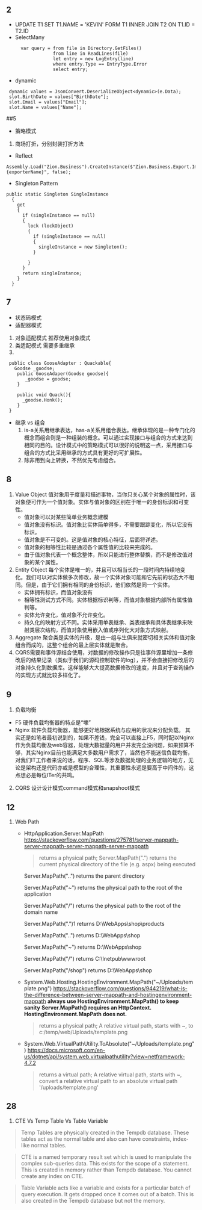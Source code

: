 ## 2
  * UPDATE T1 SET T1.NAME = 'KEVIN' FORM T1 INNER JOIN T2 ON T1.ID = T2.ID
  * SelectMany
    ```
      var query = from file in Directory.GetFiles()
                  from line in ReadLines(file)
                  let entry = new LogEntry(line)
                  where entry.Type == EntryType.Error
                  select entry;
    ```
   *  dynamic
   ```
    dynamic values = JsonConvert.DeserializeObject<dynamic>(e.Data);
    slot.BirthDate = values["BirthDate"];
    slot.Email = values["Email"];
    slot.Name = values["Name"];
   ```
##5
  * 策略模式
  1. 商场打折，分别封装打折方法
  * Reflect
  ```
  Assembly.Load("Zion.Business").CreateInstance($"Zion.Business.Export.Impl.{exporterName}", false);
  ```
  * Singleton Pattern
  ```
  public static Singleton SingleInstance
    {
      get
      {
        if (singleInstance == null)
        {
          lock (lockObject)
          {
            if (singleInstance == null)
            {
              singleInstance = new Singleton();
            }

          }
        }
        return singleInstance;
      }
    }
  ```
  
  ## 7
  * 状态码模式
  * 适配器模式
  1. 对象适配模式 推荐使用对象模式
  2. 类适配模式  需要多重继承
  3. 
  ```
   public class GooseAdapter : Quackable{
     Goodse _goodse;
      public GooseAdaper(Goodse goodse){
         _goodse = goodse;
      }
      
      public void Quack(){
        _goodse.Honk();
      }
   }
  ```
  * 继承 vs 组合
    1. is-a关系用继承表达，has-a关系用组合表达。继承体现的是一种专门化的概念而组合则是一种组装的概念。可以通过实现接口与组合的方式来达到相同的目的。设计模式中的策略模式可以很好的说明这一点，采用接口与组合的方式比采用继承的方式具有更好的可扩展性。
    2. 除非用到向上转换，不然优先考虑组合。
    
 ## 8
 1. Value Object 值对象用于度量和描述事物，当你只关心某个对象的属性时，该对象便可作为一个值对象。实体与值对象的区别在于唯一的身份标识和可变性。
    * 值对象可以对某些简单业务概念建模
    * 值对象没有标识。值对象比实体简单得多，不需要跟踪变化，所以它没有标识。
    * 值对象是不可变的。这是值对象的核心特征，后面将详述。
    * 值对象的相等性比较是通过各个属性值的比较来完成的。
    * 由于值对象代表一个概念整体，所以只能进行整体替换，而不是修改值对象的某个属性。
 2. Entity Object 每个实体是唯一的，并且可以相当长的一段时间内持续地变化。我们可以对实体做多次修改，故一个实体对象可能和它先前的状态大不相同。但是，由于它们拥有相同的身份标识，他们依然是同一个实体。
    * 实体拥有标识，而值对象没有
    * 相等性测试方式不同。实体根据标识判等，而值对象根据内部所有属性值判等。
    * 实体允许变化，值对象不允许变化。
    * 持久化的映射方式不同。实体采用单表继承、类表继承和具体表继承来映射类层次结构，而值对象使用嵌入值或序列化大对象方式映射。
 3. Aggregate 聚合类是实体的升级，是由一组与生俱来就密切相关实体和值对象组合而成的，这整个组合的最上层实体就是聚合。
 4. CQRS需要和事件源结合使用，对数据的修改操作只是往事件源里增加一条修改后的结果记录（类似于我们的源码控制软件的log），并不会直接把修改后的对象持久化到数据库。这样能够大大提高数据修改的速度，并且对于查询操作的实现方式就比较多样化了。
 
 ## 9
 1. 负载均衡
  * F5 硬件负载均衡器的特点是“壕”
  * Nginx 软件负载均衡器，能够更好地根据系统与应用的状况来分配负载。
  其实还是如笔者最初说到的，如果不差钱，完全可以直接上F5，同时配以Nginx作为负载均衡及web容器，处理大数据量的用户并发完全没问题，如果预算不够，其实Nginx目前也能满足大多数用户需求了，当然也不能迷信负载均衡，对我们IT工作者来说的话，程序、SQL等涉及数据处理的业务逻辑的地方，无论是架构还是代码亦或是模型的合理性，其重要性永远是要高于中间件的，这点想必是每位ITer的共鸣。

2. CQRS 设计设计模式command模式和snapshoot模式

## 12
1. Web Path
   * HttpApplication.Server.MapPath
     https://stackoverflow.com/questions/275781/server-mappath-server-mappath-server-mappath-server-mappath
     >  returns a physical path;
        Server.MapPath(".") returns the current physical directory of the file (e.g. aspx) being executed
        
        Server.MapPath("..") returns the parent directory
        
        Server.MapPath("~") returns the physical path to the root of the application
        
        Server.MapPath("/") returns the physical path to the root of the domain name 

        Server.MapPath(".")1 returns D:\WebApps\shop\products
        
        Server.MapPath("..") returns D:\WebApps\shop
        
        Server.MapPath("~") returns D:\WebApps\shop
        
        Server.MapPath("/") returns C:\Inetpub\wwwroot
        
        Server.MapPath("/shop") returns D:\WebApps\shop
        
   * System.Web.Hosting.HostingEnvironment.MapPath("~/Uploads/template.png") 
      https://stackoverflow.com/questions/944219/what-is-the-difference-between-server-mappath-and-hostingenvironment-mappath
      **always use HostingEnvironment.MapPath() to keep sanity**
      **Server.MapPath() requires an HttpContext. HostingEnvironment.MapPath does not.**
     >  returns a physical path; A relative virtual path, starts with ~, to c:/temp/web/Uploads/template.png
   * System.Web.VirtualPathUtility.ToAbsolute("~/Uploads/template.png")
      https://docs.microsoft.com/en-us/dotnet/api/system.web.virtualpathutility?view=netframework-4.7.2
     >  returns a virtual path; A relative virtual path, starts with ~, convert a relative virtual path to an absolute virtual path '/uploads/template.png'

## 28
1. CTE Vs Temp Table Vs Table Variable
> Temp Tables are physically created in the Tempdb database. These tables act as the normal table and also can have constraints, index-like normal tables.

> CTE is a named temporary result set which is used to manipulate the complex sub-queries data. This exists for the scope of a statement. This is created in memory rather than Tempdb database. You cannot create any index on CTE.

> Table Variable acts like a variable and exists for a particular batch of query execution. It gets dropped once it comes out of a batch. This is also created in the Tempdb database but not the memory.
